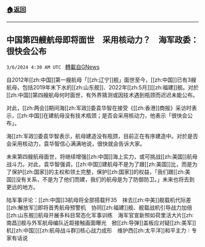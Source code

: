 ###  [:house:返回](README.md)
---


## 中国第四艘航母即将面世　采用核动力？　海军政委：很快会公布
`3/6/2024 4:30 AM UTC ` [轉載自GNews](https://gnews.org/articles/2369330)

自2012年[[zh:中国]]第一艘航母「[[zh:辽宁]]舰」面世至今，[[zh:中国]]已有3艘航母，包括2019年末下水的[[zh:山东舰]]、2022年[[zh:5月]][[zh:福建]]舰。对於[[zh:中国]]第四艘航母何时面世，有外界猜测或因技术遇到瓶颈而迟迟未能公布。

对此，[[zh:两会]]期间海[[zh:军政]]委袁华智在接受《[[zh:香港]]商报》采访时表示，[[zh:中国]]在建航母没有技术瓶颈；是否会采用核动力，他表示「很快会公布」。

海[[zh:军政]]委袁华智表示，航母建造没有瓶颈，目前正在有序建造中。对於是否会采用核动力，袁华智信心满满地说，很快就会告诉大家。

未来第四艘航母面世，将继续增强[[zh:中国]]海上实力，或可挑战[[zh:美国]]航母战斗力。对此，袁华智强调，[[zh:中国]]建航母不是为了跟[[zh:美国]]比，而是为了保护[[zh:国家]]的主权和领土完整，保护[[zh:国家]]的权益，「我们跟[[zh:美国]]没有关系，不是为了他们而建，我们的航母是为了防御防卫。」未来也将去到更远的地方。

陆军事评论：[[zh:中国]]3航母将全部搭载歼35　抹去[[zh:中美]]舰载机代际差[[zh:解放军]]即将首秀航母预警机　协同[[zh:福建]]舰、舰载战机引导战力加倍[[zh:山东舰]]航母开展多科目常态化军事训练　海军官宣新照如荷里活大片[[zh:南昌]]舰与外军航母编队近距接触画面曝光　掀[[zh:导弹]]盖板应对疑[[zh:美军]]机[[zh:中国]][[zh:航母战斗群]]核心战力成形　维护西[[zh:太平洋]]和平主力︱专家有话说
